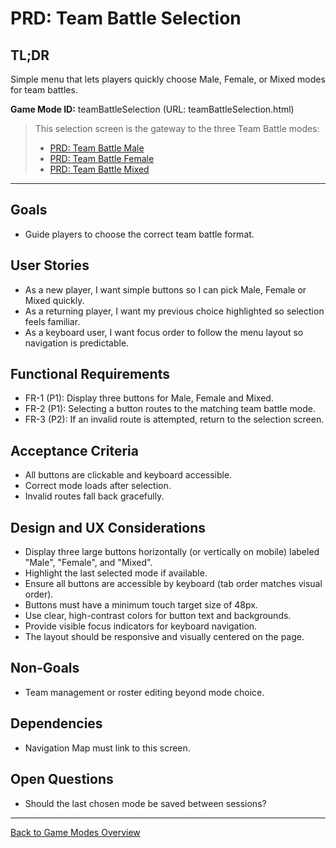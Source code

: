 # PRD: Team Battle Selection

## TL;DR

Simple menu that lets players quickly choose Male, Female, or Mixed modes for team battles.

**Game Mode ID:** teamBattleSelection (URL: teamBattleSelection.html)

> This selection screen is the gateway to the three Team Battle modes:
>
> - [PRD: Team Battle Male](prdTeamBattleMale.md)
> - [PRD: Team Battle Female](prdTeamBattleFemale.md)
> - [PRD: Team Battle Mixed](prdTeamBattleMixed.md)

---

## Goals

- Guide players to choose the correct team battle format.

## User Stories

- As a new player, I want simple buttons so I can pick Male, Female or Mixed quickly.
- As a returning player, I want my previous choice highlighted so selection feels familiar.
- As a keyboard user, I want focus order to follow the menu layout so navigation is predictable.

## Functional Requirements

- FR-1 (P1): Display three buttons for Male, Female and Mixed.
- FR-2 (P1): Selecting a button routes to the matching team battle mode.
- FR-3 (P2): If an invalid route is attempted, return to the selection screen.

## Acceptance Criteria

- All buttons are clickable and keyboard accessible.
- Correct mode loads after selection.
- Invalid routes fall back gracefully.

## Design and UX Considerations

- Display three large buttons horizontally (or vertically on mobile) labeled "Male", "Female", and "Mixed".
- Highlight the last selected mode if available.
- Ensure all buttons are accessible by keyboard (tab order matches visual order).
- Buttons must have a minimum touch target size of 48px.
- Use clear, high-contrast colors for button text and backgrounds.
- Provide visible focus indicators for keyboard navigation.
- The layout should be responsive and visually centered on the page.

## Non-Goals

- Team management or roster editing beyond mode choice.

## Dependencies

- Navigation Map must link to this screen.

## Open Questions

- Should the last chosen mode be saved between sessions?

---

[Back to Game Modes Overview](prdGameModes.md)
